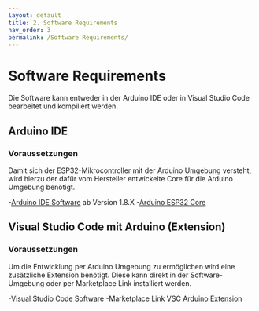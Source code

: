 ```yaml
---
layout: default
title: 2. Software Requirements
nav_order: 3
permalink: /Software Requirements/
---
```


# Software Requirements

Die Software kann entweder in der Arduino IDE oder in Visual Studio Code bearbeitet und kompiliert werden.

## Arduino IDE

### Voraussetzungen

Damit sich der ESP32-Mikrocontroller mit der Arduino Umgebung versteht, wird hierzu der dafür vom Hersteller entwickelte Core für die Arduino Umgebung benötigt.

-[Arduino IDE Software](http://www.arduino.cc/en/main/software) ab Version 1.8.X
-[Arduino ESP32 Core](https://github.com/espressif/arduino-esp32/blob/master/docs/arduino-ide/boards_manager.md)


## Visual Studio Code mit Arduino (Extension)

### Voraussetzungen

Um die Entwicklung per Arduino Umgebung zu ermöglichen wird eine zusätzliche Extension benötigt. Diese kann direkt in der Software-Umgebung oder per Marketplace Link installiert werden.

-[Visual Studio Code Software](https://code.visualstudio.com/download)
-Marketplace Link [VSC Arduino Extension](https://marketplace.visualstudio.com/items?itemName=vsciot-vscode.vscode-arduino)